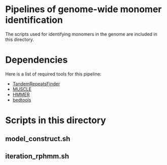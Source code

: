 # Pipelines of genome-wide monomer identification
The scripts used for identifying monomers in the genome are included in this
directory.

# Dependencies
Here is a list of required tools for this pipeline:

* [TandemRepeatsFinder](https://tandem.bu.edu/trf/trf.html)
* [MUSCLE](https://www.drive5.com/muscle/)
* [HMMER](http://hmmer.org/)
* [bedtools](https://bedtools.readthedocs.io/en/latest/)

# Scripts in this directory
## model_construct.sh
## iteration_rphmm.sh
